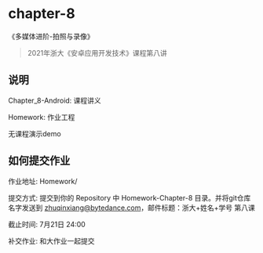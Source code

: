 # chapter-8

《多媒体进阶-拍照与录像》

> 2021年浙大《安卓应用开发技术》课程第八讲


## 说明
Chapter_8-Android: 课程讲义

Homework: 作业工程

无课程演示demo

## 如何提交作业

作业地址: Homework/

提交方式: 提交到你的 Repository 中 Homework-Chapter-8 目录。并将git仓库名字发送到 zhuqinxiang@bytedance.com，邮件标题：浙大+姓名+学号 第八课 

截止时间: 7月21日 24:00

补交作业: 和大作业一起提交
